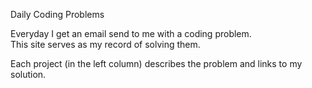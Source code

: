 Daily Coding Problems

Everyday I get an email send to me with a coding problem.  
This site serves as my record of solving them.

Each project (in the left column) describes the problem and links to my solution.